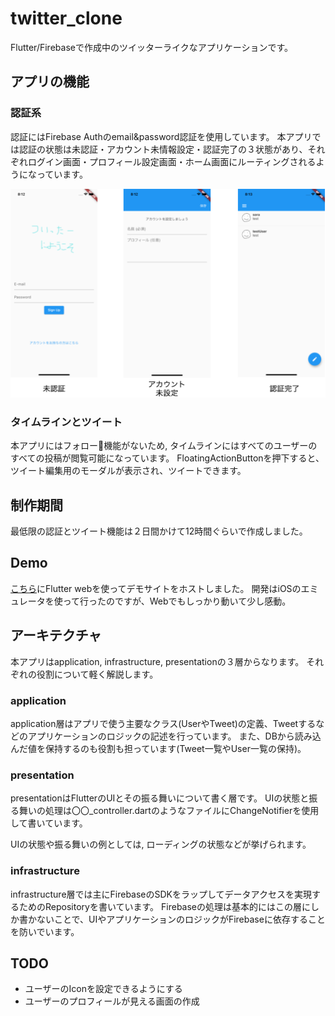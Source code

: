 # twitter_clone
Flutter/Firebaseで作成中のツイッターライクなアプリケーションです。

## アプリの機能
### 認証系
認証にはFirebase Authのemail&password認証を使用しています。
本アプリでは認証の状態は未認証・アカウント未情報設定・認証完了の３状態があり、それぞれログイン画面・プロフィール設定画面・ホーム画面にルーティングされるようになっています。

![画面](doc/twitter_clone.png)

### タイムラインとツイート
本アプリにはフォロー機能がないため, タイムラインにはすべてのユーザーのすべての投稿が閲覧可能になっています。
FloatingActionButtonを押下すると、ツイート編集用のモーダルが表示され、ツイートできます。

## 制作期間
最低限の認証とツイート機能は２日間かけて12時間ぐらいで作成しました。

## Demo
[こちら](https://flutter-twitter-clone-app.web.app)にFlutter webを使ってデモサイトをホストしました。
開発はiOSのエミュレータを使って行ったのですが、Webでもしっかり動いて少し感動。

## アーキテクチャ
本アプリはapplication, infrastructure, presentationの３層からなります。
それぞれの役割について軽く解説します。

### application
application層はアプリで使う主要なクラス(UserやTweet)の定義、Tweetするなどのアプリケーションのロジックの記述を行っています。
また、DBから読み込んだ値を保持するのも役割も担っています(Tweet一覧やUser一覧の保持)。

### presentation
presentationはFlutterのUIとその振る舞いについて書く層です。
UIの状態と振る舞いの処理は〇〇_controller.dartのようなファイルにChangeNotifierを使用して書いています。

UIの状態や振る舞いの例としては, ローディングの状態などが挙げられます。

### infrastructure
infrastructure層では主にFirebaseのSDKをラップしてデータアクセスを実現するためのRepositoryを書いています。
Firebaseの処理は基本的にはこの層にしか書かないことで、UIやアプリケーションのロジックがFirebaseに依存することを防いでいます。

## TODO
+ ユーザーのIconを設定できるようにする
+ ユーザーのプロフィールが見える画面の作成
